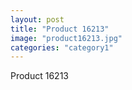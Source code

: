 ```yaml
---
layout: post
title: "Product 16213"
image: "product16213.jpg"
categories: "category1"
---
```

Product 16213
